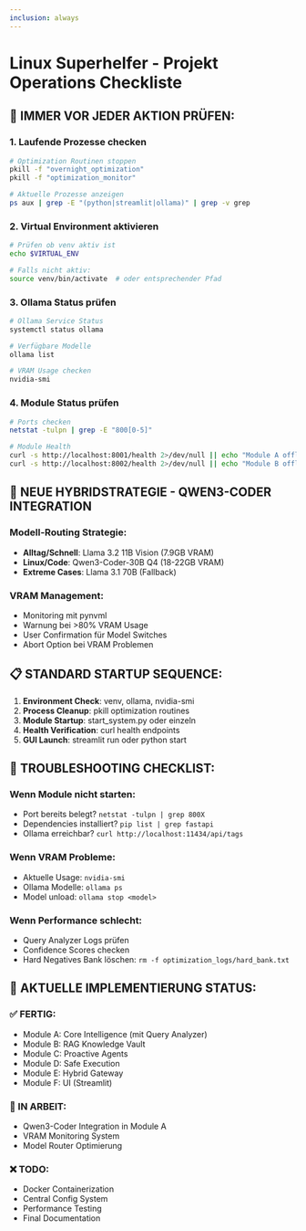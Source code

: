 ```yaml
---
inclusion: always
---
```


# Linux Superhelfer - Projekt Operations Checkliste

## 🚨 IMMER VOR JEDER AKTION PRÜFEN:

### 1. Laufende Prozesse checken
```bash
# Optimization Routinen stoppen
pkill -f "overnight_optimization"
pkill -f "optimization_monitor"

# Aktuelle Prozesse anzeigen
ps aux | grep -E "(python|streamlit|ollama)" | grep -v grep
```

### 2. Virtual Environment aktivieren
```bash
# Prüfen ob venv aktiv ist
echo $VIRTUAL_ENV

# Falls nicht aktiv:
source venv/bin/activate  # oder entsprechender Pfad
```

### 3. Ollama Status prüfen
```bash
# Ollama Service Status
systemctl status ollama

# Verfügbare Modelle
ollama list

# VRAM Usage checken
nvidia-smi
```

### 4. Module Status prüfen
```bash
# Ports checken
netstat -tulpn | grep -E "800[0-5]"

# Module Health
curl -s http://localhost:8001/health 2>/dev/null || echo "Module A offline"
curl -s http://localhost:8002/health 2>/dev/null || echo "Module B offline"
```

## 🎯 NEUE HYBRIDSTRATEGIE - QWEN3-CODER INTEGRATION

### Modell-Routing Strategie:
- **Alltag/Schnell**: Llama 3.2 11B Vision (7.9GB VRAM)
- **Linux/Code**: Qwen3-Coder-30B Q4 (18-22GB VRAM) 
- **Extreme Cases**: Llama 3.1 70B (Fallback)

### VRAM Management:
- Monitoring mit pynvml
- Warnung bei >80% VRAM Usage
- User Confirmation für Model Switches
- Abort Option bei VRAM Problemen

## 📋 STANDARD STARTUP SEQUENCE:

1. **Environment Check**: venv, ollama, nvidia-smi
2. **Process Cleanup**: pkill optimization routines
3. **Module Startup**: start_system.py oder einzeln
4. **Health Verification**: curl health endpoints
5. **GUI Launch**: streamlit run oder python start

## 🔧 TROUBLESHOOTING CHECKLIST:

### Wenn Module nicht starten:
- Port bereits belegt? `netstat -tulpn | grep 800X`
- Dependencies installiert? `pip list | grep fastapi`
- Ollama erreichbar? `curl http://localhost:11434/api/tags`

### Wenn VRAM Probleme:
- Aktuelle Usage: `nvidia-smi`
- Ollama Modelle: `ollama ps`
- Model unload: `ollama stop <model>`

### Wenn Performance schlecht:
- Query Analyzer Logs prüfen
- Confidence Scores checken
- Hard Negatives Bank löschen: `rm -f optimization_logs/hard_bank.txt`

## 🎯 AKTUELLE IMPLEMENTIERUNG STATUS:

### ✅ FERTIG:
- Module A: Core Intelligence (mit Query Analyzer)
- Module B: RAG Knowledge Vault
- Module C: Proactive Agents  
- Module D: Safe Execution
- Module E: Hybrid Gateway
- Module F: UI (Streamlit)

### 🔄 IN ARBEIT:
- Qwen3-Coder Integration in Module A
- VRAM Monitoring System
- Model Router Optimierung

### ❌ TODO:
- Docker Containerization
- Central Config System
- Performance Testing
- Final Documentation